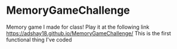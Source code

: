 # MemoryGameChallenge
Memory game I made for class!
Play it at the following link https://adshay18.github.io/MemoryGameChallenge/
This is the first functional thing I've coded
